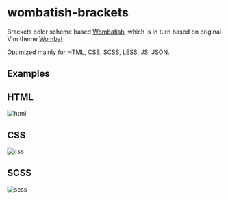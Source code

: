 wombatish-brackets
==================

Brackets color scheme based [Wombatish](https://github.com/vlad-saling/wombatish), which is in turn based on original Vim theme [Wombat](http://dengmao.wordpress.com/2007/01/22/vim-color-scheme-wombat/)


Optimized mainly for HTML, CSS, SCSS, LESS, JS, JSON.


Examples
----------

## HTML
![html](https://dl.dropboxusercontent.com/u/33040431/brackets-html.png)

## CSS
![css](https://dl.dropboxusercontent.com/u/33040431/brackets-css.png)

## SCSS
![scss](https://dl.dropboxusercontent.com/u/33040431/brackets-scss.png)